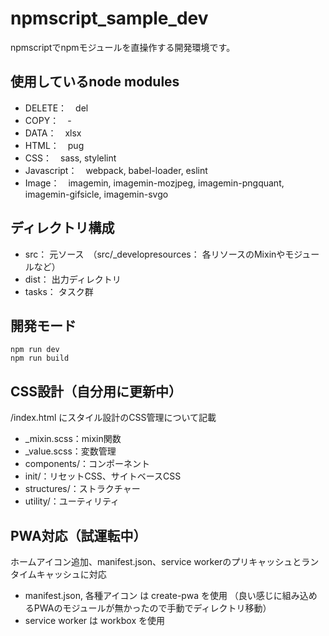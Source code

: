 # npmscript_sample_dev
npmscriptでnpmモジュールを直操作する開発環境です。

## 使用しているnode modules
- DELETE：　del
- COPY：　-
- DATA：　xlsx
- HTML：　pug
- CSS：　sass, stylelint
- Javascript：　webpack, babel-loader, eslint
- Image：　imagemin, imagemin-mozjpeg, imagemin-pngquant, imagemin-gifsicle, imagemin-svgo

## ディレクトリ構成
- src： 元ソース　（src/_developresources： 各リソースのMixinやモジュールなど）
- dist： 出力ディレクトリ
- tasks： タスク群

## 開発モード
```shell
npm run dev
npm run build
```
## CSS設計（自分用に更新中）
/index.html にスタイル設計のCSS管理について記載
- _mixin.scss：mixin関数
- _value.scss：変数管理
- components/：コンポーネント
- init/：リセットCSS、サイトベースCSS
- structures/：ストラクチャー
- utility/：ユーティリティ

## PWA対応（試運転中）
ホームアイコン追加、manifest.json、service workerのプリキャッシュとランタイムキャッシュに対応
- manifest.json, 各種アイコン は create-pwa を使用 （良い感じに組み込めるPWAのモジュールが無かったので手動でディレクトリ移動）
- service worker は workbox を使用
